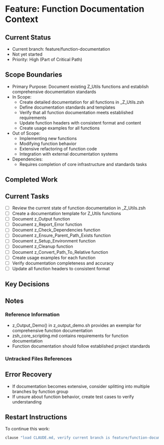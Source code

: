 # Feature: Function Documentation Context

## Current Status
- Current branch: feature/function-documentation
- Not yet started
- Priority: High (Part of Critical Path)

## Scope Boundaries
- Primary Purpose: Document existing Z_Utils functions and establish comprehensive documentation standards
- In Scope: 
  - Create detailed documentation for all functions in _Z_Utils.zsh
  - Define documentation standards and templates
  - Verify that all function documentation meets established requirements
  - Update function headers with consistent format and content
  - Create usage examples for all functions
- Out of Scope:
  - Implementing new functions
  - Modifying function behavior
  - Extensive refactoring of function code
  - Integration with external documentation systems
- Dependencies:
  - Requires completion of core infrastructure and standards tasks

## Completed Work
<!-- No entries yet -->

## Current Tasks
- [ ] Review the current state of function documentation in _Z_Utils.zsh
- [ ] Create a documentation template for Z_Utils functions
- [ ] Document z_Output function
- [ ] Document z_Report_Error function
- [ ] Document z_Check_Dependencies function
- [ ] Document z_Ensure_Parent_Path_Exists function
- [ ] Document z_Setup_Environment function
- [ ] Document z_Cleanup function
- [ ] Document z_Convert_Path_To_Relative function
- [ ] Create usage examples for each function
- [ ] Verify documentation completeness and accuracy
- [ ] Update all function headers to consistent format

## Key Decisions
<!-- No entries yet -->

## Notes
### Reference Information
- z_Output_Demo() in z_output_demo.sh provides an exemplar for comprehensive function documentation
- zsh_core_scripting.md contains requirements for function documentation
- Function documentation should follow established project standards

### Untracked Files References
<!-- No untracked files yet -->

## Error Recovery
- If documentation becomes extensive, consider splitting into multiple branches by function group
- If unsure about function behavior, create test cases to verify understanding

## Restart Instructions
To continue this work:
```bash
clause "load CLAUDE.md, verify current branch is feature/function-documentation, load appropriate context, and continue documentation work"
```